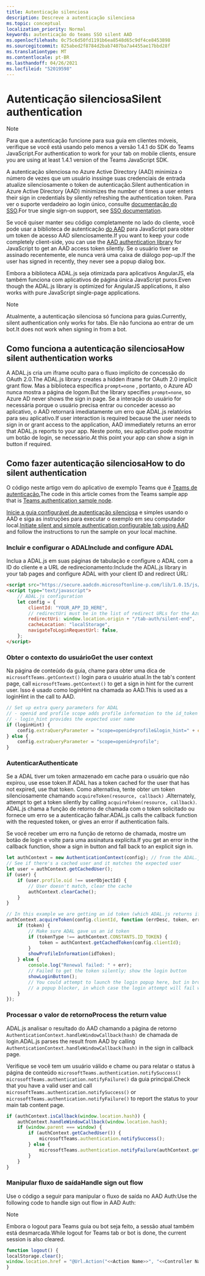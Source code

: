 ```yaml
---
title: Autenticação silenciosa
description: Descreve a autenticação silenciosa
ms.topic: conceptual
localization_priority: Normal
keywords: autenticação do teams SSO silent AAD
ms.openlocfilehash: 0c75c6d50fd1191b6ea8548d65c9df4ce8453898
ms.sourcegitcommit: 825abed2f8784d2bab7407ba7a4455ae17bbd28f
ms.translationtype: MT
ms.contentlocale: pt-BR
ms.lasthandoff: 04/26/2021
ms.locfileid: "52019598"
---
```

# <a name="silent-authentication"></a><span data-ttu-id="fd2bf-104">Autenticação silenciosa</span><span class="sxs-lookup"><span data-stu-id="fd2bf-104">Silent authentication</span></span>

> [!NOTE]
> <span data-ttu-id="fd2bf-105">Para que a autenticação funcione para sua guia em clientes móveis, verifique se você está usando pelo menos a versão 1.4.1 do SDK do Teams JavaScript.</span><span class="sxs-lookup"><span data-stu-id="fd2bf-105">For authentication to work for your tab on mobile clients, ensure you are using at least 1.4.1 version of the Teams JavaScript SDK.</span></span>

<span data-ttu-id="fd2bf-106">A autenticação silenciosa no Azure Active Directory (AAD) minimiza o número de vezes que um usuário inssinge suas credenciais de entrada atualize silenciosamente o token de autenticação.</span><span class="sxs-lookup"><span data-stu-id="fd2bf-106">Silent authentication in Azure Active Directory (AAD) minimizes the number of times a user enters their sign in credentials by silently refreshing the authentication token.</span></span> <span data-ttu-id="fd2bf-107">Para ver o suporte verdadeiro ao login único, consulte [documentação do SSO](~/tabs/how-to/authentication/auth-aad-sso.md).</span><span class="sxs-lookup"><span data-stu-id="fd2bf-107">For true single sign-on support, see [SSO documentation](~/tabs/how-to/authentication/auth-aad-sso.md).</span></span>

<span data-ttu-id="fd2bf-108">Se você quiser manter seu código completamente no lado do cliente, você pode usar a biblioteca de autenticação [do AAD](/azure/active-directory/develop/active-directory-authentication-libraries) para JavaScript para obter um token de acesso AAD silenciosamente.</span><span class="sxs-lookup"><span data-stu-id="fd2bf-108">If you want to keep your code completely client-side, you can use the [AAD authentication library](/azure/active-directory/develop/active-directory-authentication-libraries) for JavaScript to get an AAD access token silently.</span></span> <span data-ttu-id="fd2bf-109">Se o usuário tiver se assinado recentemente, ele nunca verá uma caixa de diálogo pop-up.</span><span class="sxs-lookup"><span data-stu-id="fd2bf-109">If the user has signed in recently, they never see a popup dialog box.</span></span>

<span data-ttu-id="fd2bf-110">Embora a biblioteca ADAL.js seja otimizada para aplicativos AngularJS, ela também funciona com aplicativos de página única JavaScript puros.</span><span class="sxs-lookup"><span data-stu-id="fd2bf-110">Even though the ADAL.js library is optimized for AngularJS applications, it also works with pure JavaScript single-page applications.</span></span>

> [!NOTE]
> <span data-ttu-id="fd2bf-111">Atualmente, a autenticação silenciosa só funciona para guias.</span><span class="sxs-lookup"><span data-stu-id="fd2bf-111">Currently, silent authentication only works for tabs.</span></span> <span data-ttu-id="fd2bf-112">Ele não funciona ao entrar de um bot.</span><span class="sxs-lookup"><span data-stu-id="fd2bf-112">It does not work when signing in from a bot.</span></span>

## <a name="how-silent-authentication-works"></a><span data-ttu-id="fd2bf-113">Como funciona a autenticação silenciosa</span><span class="sxs-lookup"><span data-stu-id="fd2bf-113">How silent authentication works</span></span>

<span data-ttu-id="fd2bf-114">A ADAL.js cria um iframe oculto para o fluxo implícito de concessão do OAuth 2.0.</span><span class="sxs-lookup"><span data-stu-id="fd2bf-114">The ADAL.js library creates a hidden iframe for OAuth 2.0 implicit grant flow.</span></span> <span data-ttu-id="fd2bf-115">Mas a biblioteca especifica `prompt=none` , portanto, o Azure AD nunca mostra a página de logom.</span><span class="sxs-lookup"><span data-stu-id="fd2bf-115">But the library specifies `prompt=none`, so Azure AD never shows the sign in page.</span></span> <span data-ttu-id="fd2bf-116">Se a interação do usuário for necessária porque o usuário precisa entrar ou conceder acesso ao aplicativo, o AAD retornará imediatamente um erro que ADAL.js relatórios para seu aplicativo.</span><span class="sxs-lookup"><span data-stu-id="fd2bf-116">If user interaction is required because the user needs to sign in or grant access to the application, AAD immediately returns an error that ADAL.js reports to your app.</span></span> <span data-ttu-id="fd2bf-117">Neste ponto, seu aplicativo pode mostrar um botão de login, se necessário.</span><span class="sxs-lookup"><span data-stu-id="fd2bf-117">At this point your app can show a sign in button if required.</span></span>

## <a name="how-to-do-silent-authentication"></a><span data-ttu-id="fd2bf-118">Como fazer autenticação silenciosa</span><span class="sxs-lookup"><span data-stu-id="fd2bf-118">How to do silent authentication</span></span>

<span data-ttu-id="fd2bf-119">O código neste artigo vem do aplicativo de exemplo Teams que é [Teams de autenticação.](https://github.com/OfficeDev/Microsoft-Teams-Samples/blob/main/samples/app-auth/nodejs/src/views/tab/silent/silent.hbs)</span><span class="sxs-lookup"><span data-stu-id="fd2bf-119">The code in this article comes from the Teams sample app that is [Teams authentication sample node](https://github.com/OfficeDev/Microsoft-Teams-Samples/blob/main/samples/app-auth/nodejs/src/views/tab/silent/silent.hbs).</span></span>

<span data-ttu-id="fd2bf-120">[Inicie a guia configurável de autenticação silenciosa](https://github.com/OfficeDev/Microsoft-Teams-Samples/tree/main/samples/tab-channel-group-config-page-auth/csharp) e simples usando o AAD e siga as instruções para executar o exemplo em seu computador local.</span><span class="sxs-lookup"><span data-stu-id="fd2bf-120">[Initiate silent and simple authentication configurable tab using AAD](https://github.com/OfficeDev/Microsoft-Teams-Samples/tree/main/samples/tab-channel-group-config-page-auth/csharp) and follow the instructions to run the sample on your local machine.</span></span>

### <a name="include-and-configure-adal"></a><span data-ttu-id="fd2bf-121">Incluir e configurar o ADAL</span><span class="sxs-lookup"><span data-stu-id="fd2bf-121">Include and configure ADAL</span></span>

<span data-ttu-id="fd2bf-122">Inclua a ADAL.js em suas páginas de tabulação e configure o ADAL com a ID do cliente e a URL de redirecionamento:</span><span class="sxs-lookup"><span data-stu-id="fd2bf-122">Include the ADAL.js library in your tab pages and configure ADAL with your client ID and redirect URL:</span></span>

```html
<script src="https://secure.aadcdn.microsoftonline-p.com/lib/1.0.15/js/adal.min.js" integrity="sha384-lIk8T3uMxKqXQVVfFbiw0K/Nq+kt1P3NtGt/pNexiDby2rKU6xnDY8p16gIwKqgI" crossorigin="anonymous"></script>
<script type="text/javascript">
    // ADAL.js configuration
    let config = {
        clientId: "YOUR_APP_ID_HERE",
        // redirectUri must be in the list of redirect URLs for the Azure AD app
        redirectUri: window.location.origin + "/tab-auth/silent-end",
        cacheLocation: "localStorage",
        navigateToLoginRequestUrl: false,
    };
</script>
```

### <a name="get-the-user-context"></a><span data-ttu-id="fd2bf-123">Obter o contexto do usuário</span><span class="sxs-lookup"><span data-stu-id="fd2bf-123">Get the user context</span></span>

<span data-ttu-id="fd2bf-124">Na página de conteúdo da guia, chame para obter uma dica de `microsoftTeams.getContext()` login para o usuário atual.</span><span class="sxs-lookup"><span data-stu-id="fd2bf-124">In the tab's content page, call `microsoftTeams.getContext()` to get a sign in hint for the current user.</span></span> <span data-ttu-id="fd2bf-125">Isso é usado como loginHint na chamada ao AAD.</span><span class="sxs-lookup"><span data-stu-id="fd2bf-125">This is used as a loginHint in the call to AAD.</span></span>

```javascript
// Set up extra query parameters for ADAL
// - openid and profile scope adds profile information to the id_token
// - login_hint provides the expected user name
if (loginHint) {
    config.extraQueryParameter = "scope=openid+profile&login_hint=" + encodeURIComponent(loginHint);
} else {
    config.extraQueryParameter = "scope=openid+profile";
}
```

### <a name="authenticate"></a><span data-ttu-id="fd2bf-126">Autenticar</span><span class="sxs-lookup"><span data-stu-id="fd2bf-126">Authenticate</span></span>

<span data-ttu-id="fd2bf-127">Se a ADAL tiver um token armazenado em cache para o usuário que não expirou, use esse token.</span><span class="sxs-lookup"><span data-stu-id="fd2bf-127">If ADAL has a token cached for the user that has not expired, use that token.</span></span> <span data-ttu-id="fd2bf-128">Como alternativa, tente obter um token silenciosamente chamando `acquireToken(resource, callback)` .</span><span class="sxs-lookup"><span data-stu-id="fd2bf-128">Alternately, attempt to get a token silently by calling `acquireToken(resource, callback)`.</span></span> <span data-ttu-id="fd2bf-129">ADAL.js chama a função de retorno de chamada com o token solicitado ou fornece um erro se a autenticação falhar.</span><span class="sxs-lookup"><span data-stu-id="fd2bf-129">ADAL.js calls the callback function with the requested token, or gives an error if authentication fails.</span></span>

<span data-ttu-id="fd2bf-130">Se você receber um erro na função de retorno de chamada, mostre um botão de login e volte para uma assinatura explícita.</span><span class="sxs-lookup"><span data-stu-id="fd2bf-130">If you get an error in the callback function, show a sign in button and fall back to an explicit sign in.</span></span>

```javascript
let authContext = new AuthenticationContext(config); // from the ADAL.js library
// See if there's a cached user and it matches the expected user
let user = authContext.getCachedUser();
if (user) {
    if (user.profile.oid !== userObjectId) {
        // User doesn't match, clear the cache
        authContext.clearCache();
    }
}

// In this example we are getting an id token (which ADAL.js returns if we ask for resource = clientId)
authContext.acquireToken(config.clientId, function (errDesc, token, err, tokenType) {
    if (token) {
        // Make sure ADAL gave us an id token
        if (tokenType !== authContext.CONSTANTS.ID_TOKEN) {
            token = authContext.getCachedToken(config.clientId);
        }
        showProfileInformation(idToken);
    } else {
        console.log("Renewal failed: " + err);
        // Failed to get the token silently; show the login button
        showLoginButton();
        // You could attempt to launch the login popup here, but in browsers this could be blocked by
        // a popup blocker, in which case the login attempt will fail with the reason FailedToOpenWindow.
    }
});
```

### <a name="process-the-return-value"></a><span data-ttu-id="fd2bf-131">Processar o valor de retorno</span><span class="sxs-lookup"><span data-stu-id="fd2bf-131">Process the return value</span></span>

<span data-ttu-id="fd2bf-132">ADAL.js analisar o resultado do AAD chamando a página de retorno `AuthenticationContext.handleWindowCallback(hash)` de chamada de login.</span><span class="sxs-lookup"><span data-stu-id="fd2bf-132">ADAL.js parses the result from AAD by calling `AuthenticationContext.handleWindowCallback(hash)` in the sign in callback page.</span></span>

<span data-ttu-id="fd2bf-133">Verifique se você tem um usuário válido e chame ou para relatar o status à página de conteúdo `microsoftTeams.authentication.notifySuccess()` `microsoftTeams.authentication.notifyFailure()` da guia principal.</span><span class="sxs-lookup"><span data-stu-id="fd2bf-133">Check that you have a valid user and call `microsoftTeams.authentication.notifySuccess()` or `microsoftTeams.authentication.notifyFailure()` to report the status to your main tab content page.</span></span>

```javascript
if (authContext.isCallback(window.location.hash)) {
    authContext.handleWindowCallback(window.location.hash);
    if (window.parent === window) {
        if (authContext.getCachedUser()) {
            microsoftTeams.authentication.notifySuccess();
        } else {
            microsoftTeams.authentication.notifyFailure(authContext.getLoginError());
        }
    }
}
```

### <a name="handle-sign-out-flow"></a><span data-ttu-id="fd2bf-134">Manipular fluxo de saída</span><span class="sxs-lookup"><span data-stu-id="fd2bf-134">Handle sign out flow</span></span>

<span data-ttu-id="fd2bf-135">Use o código a seguir para manipular o fluxo de saída no AAD Auth:</span><span class="sxs-lookup"><span data-stu-id="fd2bf-135">Use the following code to handle sign out flow in AAD Auth:</span></span>

> [!NOTE]
> <span data-ttu-id="fd2bf-136">Embora o logout para Teams guia ou bot seja feito, a sessão atual também está desmarcada.</span><span class="sxs-lookup"><span data-stu-id="fd2bf-136">While logout for Teams tab or bot is done, the current session is also cleared.</span></span>

```javascript
function logout() {
localStorage.clear();
window.location.href = "@Url.Action("<<Action Name>>", "<<Controller Name>>")";
}
```
